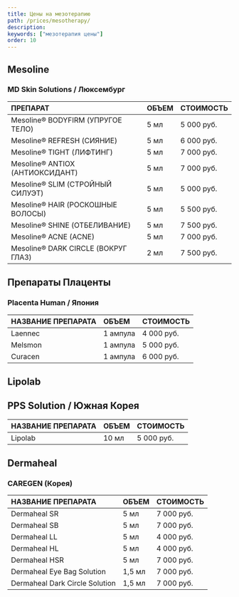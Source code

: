 ```yaml
---
title: Цены на мезотерапию
path: /prices/mesotherapy/
description:
keywords: ["мезотерапия цены"]
order: 10
---
```



## Mesoline
### MD Skin Solutions / Люксембург

| ПРЕПАРАТ                            | ОБЪЕМ | СТОИМОСТЬ   |
|:------------------------------------|:------|:------------|
| Mesoline® BODYFIRM (УПРУГОЕ ТЕЛО)   | 5 мл  | 5 000 руб.  |
| Mesoline® REFRESH (СИЯНИЕ)          | 5 мл  | 6 000 руб.  |
| Mesoline® TIGHT (ЛИФТИНГ)           | 5 мл  | 7 000 руб.  |
| Mesoline® ANTIOX (АНТИОКСИДАНТ)     | 5 мл  | 7 000 руб.  |
| Mesoline® SLIM (СТРОЙНЫЙ СИЛУЭТ)    | 5 мл  | 5 000 руб.  |
| Mesoline® HAIR (РОСКОШНЫЕ ВОЛОСЫ)   | 5 мл  | 5 500 руб.  |
| Mesoline® SHINE (ОТБЕЛИВАНИЕ)       | 5 мл  | 7 500 руб.  |
| Mesoline® ACNE (ACNE)               | 5 мл  | 7 000 рyб.  |
| Mesoline® DARK CIRCLE (ВОКРУГ ГЛАЗ) | 2 мл  | 7 500 руб.  |



## Препараты Плаценты
### Placenta Human / Япония

| НАЗВАНИЕ ПРЕПАРАТА | ОБЪЕМ    | СТОИМОСТЬ  |
|:-------------------|:---------|:-----------|
| Laennec            | 1 ампула | 4 000 руб. |
| Melsmon            | 1 ампула | 5 000 руб. |
| Curacen            | 1 ампула | 6 000 руб. |

## Lipolab
## PPS Solution / Южная Корея

| НАЗВАНИЕ ПРЕПАРАТА | ОБЪЕМ | СТОИМОСТЬ  |
|:-------------------|:------|:-----------|
| Lipolab            | 10 мл | 5 000 руб. |


## Dermaheal
### CAREGEN (Корея)

| НАЗВАНИЕ ПРЕПАРАТА             | ОБЪЕМ  | СТОИМОСТЬ  |
|:-------------------------------|:-------|:-----------|
| Dermaheal SR                   | 5 мл   | 7 000 руб. |
| Dermaheal SB                   | 5 мл   | 7 000 руб. |
| Dermaheal LL                   | 5 мл   | 4 000 руб. |
| Dermaheal HL                   | 5 мл   | 4 000 руб. |
| Dermaheal HSR                  | 5 мл   | 7 000 руб. |
| Dermaheal Eye Bag Solution     | 1,5 мл | 7 000 руб. |
| Dermaheal Dark Circle Solution | 1,5 мл | 7 000 руб. |
